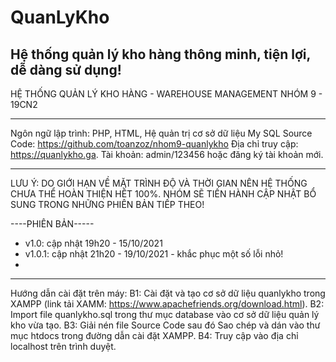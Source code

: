# QuanLyKho
Hệ thống quản lý kho hàng thông minh, tiện lợi, dễ dàng sử dụng!
----------------------
HỆ THỐNG QUẢN LÝ KHO HÀNG - WAREHOUSE MANAGEMENT
NHÓM 9 - 19CN2

----------------------
Ngôn ngữ lập trình: PHP, HTML, Hệ quản trị cơ sở dữ liệu My SQL
Source Code: https://github.com/toanzoz/nhom9-quanlykho
Địa chỉ truy cập: https://quanlykho.ga. Tài khoản: admin/123456 hoặc đăng ký tài khoản mới.

--------------------- 
LƯU Ý: DO GIỚI HẠN VỀ MẶT TRÌNH ĐỘ VÀ THỜI GIAN NÊN HỆ THỐNG CHƯA THỂ HOÀN THIỆN HẾT 100%. 
NHÓM SẼ TIẾN HÀNH CẬP NHẬT BỔ SUNG TRONG NHỮNG PHIÊN BẢN TIẾP THEO!

----PHIÊN BẢN-----
- v1.0: cập nhật 19h20 - 15/10/2021
- v1.0.1: cập nhật 21h20 - 19/10/2021 - khắc phục một số lỗi nhỏ!
- 
---------------------
Hướng dẫn cài đặt trên máy:
B1: Cài đặt và tạo cơ sở dữ liệu quanlykho trong XAMPP (link tải XAMM: https://www.apachefriends.org/download.html).
B2: Import file quanlykho.sql trong thư mục database vào cơ sở dữ liệu quản lý kho vừa tạo.
B3: Giải nén file Source Code sau đó Sao chép và dán vào thư mục htdocs trong đường dẫn cài đặt XAMPP.
B4: Truy cập vào địa chỉ localhost trên trình duyệt.
